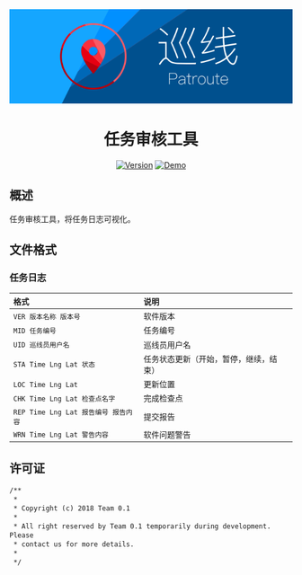 <div align=center><a href="https://github.com/lucka-me/Patroute-web"><img src="../Resource/Banner.svg" alt="Banner"></a></div>

<h1 align=center>任务审核工具</h1>

<p align="center">
    <a href="./CHANGELOG.md"><img alt="Version" src="https://img.shields.io/badge/version-0.1.5-red.svg"/></a>
    <a href=".https://zero-one.space/mission-review-tool/"><img alt="Demo" src="https://img.shields.io/badge/demo-unavailable-red.svg"/></a>
</p>

## 概述
任务审核工具，将任务日志可视化。

## 文件格式
### 任务日志
| 格式 | 说明
| :--- | :---
| `VER 版本名称 版本号` | 软件版本
| `MID 任务编号` | 任务编号
| `UID 巡线员用户名` | 巡线员用户名
| `STA Time Lng Lat 状态` | 任务状态更新（开始，暂停，继续，结束）
| `LOC Time Lng Lat` | 更新位置
| `CHK Time Lng Lat 检查点名字` | 完成检查点
| `REP Time Lng Lat 报告编号 报告内容` | 提交报告
| `WRN Time Lng Lat 警告内容` | 软件问题警告

## 许可证
```
/**
 *
 * Copyright (c) 2018 Team 0.1
 *
 * All right reserved by Team 0.1 temporarily during development. Please
 * contact us for more details.
 *
 */
```
